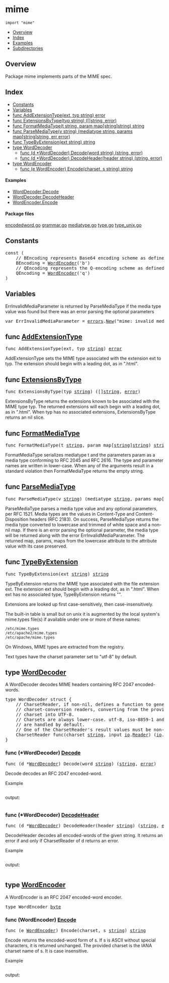 

# mime
`import "mime"`

* [Overview](#pkg-overview)
* [Index](#pkg-index)
* [Examples](#pkg-examples)
* [Subdirectories](#pkg-subdirectories)

## <a id="pkg-overview">Overview</a>
Package mime implements parts of the MIME spec.




## <a id="pkg-index">Index</a>
* [Constants](#pkg-constants)
* [Variables](#pkg-variables)
* [func AddExtensionType(ext, typ string) error](#AddExtensionType)
* [func ExtensionsByType(typ string) ([]string, error)](#ExtensionsByType)
* [func FormatMediaType(t string, param map[string]string) string](#FormatMediaType)
* [func ParseMediaType(v string) (mediatype string, params map[string]string, err error)](#ParseMediaType)
* [func TypeByExtension(ext string) string](#TypeByExtension)
* [type WordDecoder](#WordDecoder)
  * [func (d *WordDecoder) Decode(word string) (string, error)](#WordDecoder.Decode)
  * [func (d *WordDecoder) DecodeHeader(header string) (string, error)](#WordDecoder.DecodeHeader)
* [type WordEncoder](#WordEncoder)
  * [func (e WordEncoder) Encode(charset, s string) string](#WordEncoder.Encode)


#### <a id="pkg-examples">Examples</a>
* [WordDecoder.Decode](#example_WordDecoder_Decode)
* [WordDecoder.DecodeHeader](#example_WordDecoder_DecodeHeader)
* [WordEncoder.Encode](#example_WordEncoder_Encode)


#### <a id="pkg-files">Package files</a>
[encodedword.go](https://golang.org/src/mime/encodedword.go) [grammar.go](https://golang.org/src/mime/grammar.go) [mediatype.go](https://golang.org/src/mime/mediatype.go) [type.go](https://golang.org/src/mime/type.go) [type_unix.go](https://golang.org/src/mime/type_unix.go) 


## <a id="pkg-constants">Constants</a>

<pre>const (
    <span class="comment">// BEncoding represents Base64 encoding scheme as defined by RFC 2045.</span>
    <span id="BEncoding">BEncoding</span> = <a href="#WordEncoder">WordEncoder</a>(&#39;b&#39;)
    <span class="comment">// QEncoding represents the Q-encoding scheme as defined by RFC 2047.</span>
    <span id="QEncoding">QEncoding</span> = <a href="#WordEncoder">WordEncoder</a>(&#39;q&#39;)
)</pre>

## <a id="pkg-variables">Variables</a>
ErrInvalidMediaParameter is returned by ParseMediaType if
the media type value was found but there was an error parsing
the optional parameters


<pre>var <span id="ErrInvalidMediaParameter">ErrInvalidMediaParameter</span> = <a href="/pkg/errors/">errors</a>.<a href="/pkg/errors/#New">New</a>(&#34;mime: invalid media parameter&#34;)</pre>

## <a id="AddExtensionType">func</a> [AddExtensionType](https://golang.org/src/mime/type.go?s=4207:4251#L150)
<pre>func AddExtensionType(ext, typ <a href="/pkg/builtin/#string">string</a>) <a href="/pkg/builtin/#error">error</a></pre>
AddExtensionType sets the MIME type associated with
the extension ext to typ. The extension should begin with
a leading dot, as in ".html".



## <a id="ExtensionsByType">func</a> [ExtensionsByType](https://golang.org/src/mime/type.go?s=3786:3837#L133)
<pre>func ExtensionsByType(typ <a href="/pkg/builtin/#string">string</a>) ([]<a href="/pkg/builtin/#string">string</a>, <a href="/pkg/builtin/#error">error</a>)</pre>
ExtensionsByType returns the extensions known to be associated with the MIME
type typ. The returned extensions will each begin with a leading dot, as in
".html". When typ has no associated extensions, ExtensionsByType returns an
nil slice.



## <a id="FormatMediaType">func</a> [FormatMediaType](https://golang.org/src/mime/mediatype.go?s=525:587#L10)
<pre>func FormatMediaType(t <a href="/pkg/builtin/#string">string</a>, param map[<a href="/pkg/builtin/#string">string</a>]<a href="/pkg/builtin/#string">string</a>) <a href="/pkg/builtin/#string">string</a></pre>
FormatMediaType serializes mediatype t and the parameters
param as a media type conforming to RFC 2045 and RFC 2616.
The type and parameter names are written in lower-case.
When any of the arguments result in a standard violation then
FormatMediaType returns the empty string.



## <a id="ParseMediaType">func</a> [ParseMediaType](https://golang.org/src/mime/mediatype.go?s=3622:3707#L130)
<pre>func ParseMediaType(v <a href="/pkg/builtin/#string">string</a>) (mediatype <a href="/pkg/builtin/#string">string</a>, params map[<a href="/pkg/builtin/#string">string</a>]<a href="/pkg/builtin/#string">string</a>, err <a href="/pkg/builtin/#error">error</a>)</pre>
ParseMediaType parses a media type value and any optional
parameters, per RFC 1521.  Media types are the values in
Content-Type and Content-Disposition headers (RFC 2183).
On success, ParseMediaType returns the media type converted
to lowercase and trimmed of white space and a non-nil map.
If there is an error parsing the optional parameter,
the media type will be returned along with the error
ErrInvalidMediaParameter.
The returned map, params, maps from the lowercase
attribute to the attribute value with its case preserved.



## <a id="TypeByExtension">func</a> [TypeByExtension](https://golang.org/src/mime/type.go?s=2782:2821#L96)
<pre>func TypeByExtension(ext <a href="/pkg/builtin/#string">string</a>) <a href="/pkg/builtin/#string">string</a></pre>
TypeByExtension returns the MIME type associated with the file extension ext.
The extension ext should begin with a leading dot, as in ".html".
When ext has no associated type, TypeByExtension returns "".

Extensions are looked up first case-sensitively, then case-insensitively.

The built-in table is small but on unix it is augmented by the local
system's mime.types file(s) if available under one or more of these
names:


	/etc/mime.types
	/etc/apache2/mime.types
	/etc/apache/mime.types

On Windows, MIME types are extracted from the registry.

Text types have the charset parameter set to "utf-8" by default.





## <a id="WordDecoder">type</a> [WordDecoder](https://golang.org/src/mime/encodedword.go?s=4854:5266#L177)
A WordDecoder decodes MIME headers containing RFC 2047 encoded-words.


<pre>type WordDecoder struct {
<span id="WordDecoder.CharsetReader"></span>    <span class="comment">// CharsetReader, if non-nil, defines a function to generate</span>
    <span class="comment">// charset-conversion readers, converting from the provided</span>
    <span class="comment">// charset into UTF-8.</span>
    <span class="comment">// Charsets are always lower-case. utf-8, iso-8859-1 and us-ascii charsets</span>
    <span class="comment">// are handled by default.</span>
    <span class="comment">// One of the CharsetReader&#39;s result values must be non-nil.</span>
    CharsetReader func(charset <a href="/pkg/builtin/#string">string</a>, input <a href="/pkg/io/">io</a>.<a href="/pkg/io/#Reader">Reader</a>) (<a href="/pkg/io/">io</a>.<a href="/pkg/io/#Reader">Reader</a>, <a href="/pkg/builtin/#error">error</a>)
}
</pre>











### <a id="WordDecoder.Decode">func</a> (\*WordDecoder) [Decode](https://golang.org/src/mime/encodedword.go?s=5312:5369#L188)
<pre>func (d *<a href="#WordDecoder">WordDecoder</a>) Decode(word <a href="/pkg/builtin/#string">string</a>) (<a href="/pkg/builtin/#string">string</a>, <a href="/pkg/builtin/#error">error</a>)</pre>
Decode decodes an RFC 2047 encoded-word.



<a id="example_WordDecoder_Decode">Example</a>


```go
```

output:
```txt
```


### <a id="WordDecoder.DecodeHeader">func</a> (\*WordDecoder) [DecodeHeader](https://golang.org/src/mime/encodedword.go?s=6469:6534#L230)
<pre>func (d *<a href="#WordDecoder">WordDecoder</a>) DecodeHeader(header <a href="/pkg/builtin/#string">string</a>) (<a href="/pkg/builtin/#string">string</a>, <a href="/pkg/builtin/#error">error</a>)</pre>
DecodeHeader decodes all encoded-words of the given string. It returns an
error if and only if CharsetReader of d returns an error.



<a id="example_WordDecoder_DecodeHeader">Example</a>


```go
```

output:
```txt
```


## <a id="WordEncoder">type</a> [WordEncoder](https://golang.org/src/mime/encodedword.go?s=329:350#L9)
A WordEncoder is an RFC 2047 encoded-word encoder.


<pre>type WordEncoder <a href="/pkg/builtin/#byte">byte</a></pre>











### <a id="WordEncoder.Encode">func</a> (WordEncoder) [Encode](https://golang.org/src/mime/encodedword.go?s=839:892#L25)
<pre>func (e <a href="#WordEncoder">WordEncoder</a>) Encode(charset, s <a href="/pkg/builtin/#string">string</a>) <a href="/pkg/builtin/#string">string</a></pre>
Encode returns the encoded-word form of s. If s is ASCII without special
characters, it is returned unchanged. The provided charset is the IANA
charset name of s. It is case insensitive.



<a id="example_WordEncoder_Encode">Example</a>


```go
```

output:
```txt
```





